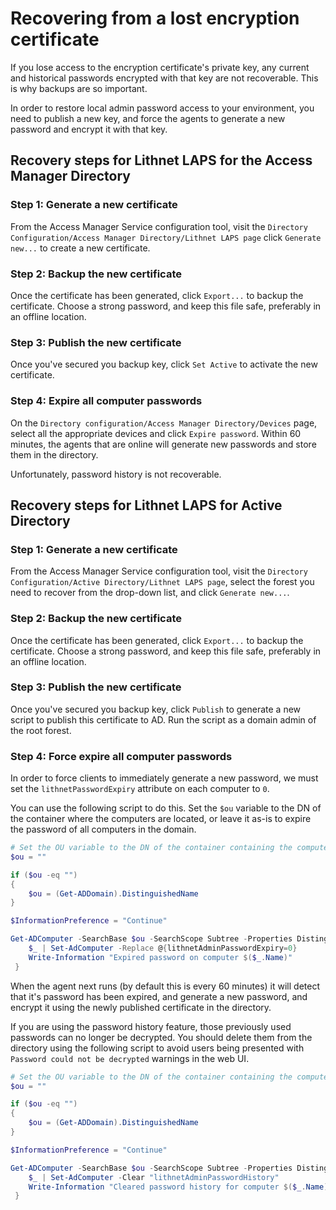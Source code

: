 # Recovering from a lost encryption certificate
If you lose access to the encryption certificate's private key, any current and historical passwords encrypted with that key are not recoverable. This is why backups are so important. 

In order to restore local admin password access to your environment, you need to publish a new key, and force the agents to generate a new password and encrypt it with that key.

## Recovery steps for Lithnet LAPS for the Access Manager Directory
### Step 1: Generate a new certificate
From the Access Manager Service configuration tool, visit the `Directory Configuration/Access Manager Directory/Lithnet LAPS page` click `Generate new...` to create a new certificate. 

### Step 2: Backup the new certificate
Once the certificate has been generated, click `Export...` to backup the certificate. Choose a strong password, and keep this file safe, preferably in an offline location.

### Step 3: Publish the new certificate
Once you've secured you backup key, click `Set Active` to activate the new certificate.

### Step 4: Expire all computer passwords
On the `Directory configuration/Access Manager Directory/Devices` page, select all the appropriate devices and click `Expire password`. Within 60 minutes, the agents that are online will generate new passwords and store them in the directory.

Unfortunately, password history is not recoverable.

## Recovery steps for Lithnet LAPS for Active Directory

### Step 1: Generate a new certificate
From the Access Manager Service configuration tool, visit the `Directory Configuration/Active Directory/Lithnet LAPS page`, select the forest you need to recover from the drop-down list, and click `Generate new...`. 

### Step 2: Backup the new certificate
Once the certificate has been generated, click `Export...` to backup the certificate. Choose a strong password, and keep this file safe, preferably in an offline location.

### Step 3: Publish the new certificate
Once you've secured you backup key, click `Publish` to generate a new script to publish this certificate to AD. Run the script as a domain admin of the root forest.

### Step 4: Force expire all computer passwords
In order to force clients to immediately generate a new password, we must set the `lithnetPasswordExpiry` attribute on each computer to `0`. 

You can use the following script to do this. Set the `$ou` variable to the DN of the container where the computers are located, or leave it as-is to expire the password of all computers in the domain.

```PowerShell
# Set the OU variable to the DN of the container containing the computers that need their passwords reset, or leave it blank to reset all computers in the domain
$ou = ""

if ($ou -eq "")
{
    $ou = (Get-ADDomain).DistinguishedName
}

$InformationPreference = "Continue"

Get-ADComputer -SearchBase $ou -SearchScope Subtree -Properties DistinguishedName -LDAPFilter "(objectCategory=computer)" | % {
    $_ | Set-AdComputer -Replace @{lithnetAdminPasswordExpiry=0}
    Write-Information "Expired password on computer $($_.Name)"       
 }
 ```

When the agent next runs (by default this is every 60 minutes) it will detect that it's password has been expired, and generate a new password, and encrypt it using the newly published certificate in the directory.

If you are using the password history feature, those previously used passwords can no longer be decrypted. You should delete them from the directory using the following script to avoid users being presented with `Password could not be decrypted` warnings in the web UI. 

```PowerShell
# Set the OU variable to the DN of the container containing the computers that need their password history cleared, or leave it blank to clear the history from all computers in the domain
$ou = ""

if ($ou -eq "")
{
    $ou = (Get-ADDomain).DistinguishedName
}

$InformationPreference = "Continue"

Get-ADComputer -SearchBase $ou -SearchScope Subtree -Properties DistinguishedName -LDAPFilter "(objectCategory=computer)" | % {
    $_ | Set-AdComputer -Clear "lithnetAdminPasswordHistory"
    Write-Information "Cleared password history for computer $($_.Name)"       
 }
 ```